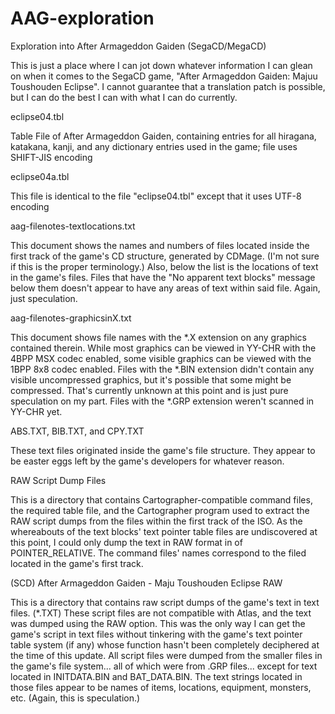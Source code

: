 # AAG-exploration
Exploration into After Armageddon Gaiden (SegaCD/MegaCD)

This is just a place where I can jot down whatever information I can glean on when it comes to the SegaCD game, "After Armageddon Gaiden: Majuu Toushouden Eclipse".  I cannot guarantee that a translation patch is possible, but I can do the best I can with what I can do currently.

eclipse04.tbl 

Table File of After Armageddon Gaiden, containing entries for all hiragana, katakana, kanji, and any dictionary entries used in the game; file uses SHIFT-JIS encoding

eclipse04a.tbl

This file is identical to the file "eclipse04.tbl" except that it uses UTF-8 encoding

aag-filenotes-textlocations.txt 

This document shows the names and numbers of files located inside the first track of the game's CD structure, generated by CDMage.  (I'm not sure if this is the proper terminology.) 
 Also, below the list is the locations of text in the game's files.  Files that have the "No apparent text blocks" message below them doesn't appear to have any areas of text within said file.  Again, just speculation.  

aag-filenotes-graphicsinX.txt

This document shows file names with the *.X extension on any graphics contained therein.  While most graphics can be viewed in YY-CHR with the 4BPP MSX codec enabled, some visible graphics can be viewed with the 1BPP 8x8 codec enabled.  Files with the *.BIN extension didn't contain any visible uncompressed graphics, but it's possible that some might be compressed.  That's currently unknown at this point and is just pure speculation on my part.  Files with the *.GRP extension weren't scanned in YY-CHR yet.

ABS.TXT, BIB.TXT, and CPY.TXT

These text files originated inside the game's file structure.  They appear to be easter eggs left by the game's developers for whatever reason.

RAW Script Dump Files

This is a directory that contains Cartographer-compatible command files, the required table file, and the Cartographer program used to extract the RAW script dumps from the files within the first track of the ISO.  As the whereabouts of the text blocks' text pointer table files are undiscovered at this point, I could only dump the text in RAW format in of POINTER_RELATIVE.  The command files' names correspond to the filed located in the game's first track.

(SCD) After Armageddon Gaiden - Maju Toushouden Eclipse RAW

This is a directory that contains raw script dumps of the game's text in text files.  (*.TXT)  These script files are not compatible with Atlas, and the text was dumped using the RAW option.  This was the only way I can get the game's script in text files without tinkering with the game's text pointer table system (if any) whose function hasn't been completely deciphered at the time of this update.  All script files were dumped from the smaller files in the game's file system... all of which were from .GRP files... except for text located in INITDATA.BIN and BAT_DATA.BIN.  The text strings located in those files appear to be names of items, locations, equipment, monsters, etc. (Again, this is speculation.)
